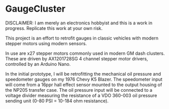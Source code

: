 # GaugeCluster
DISCLAIMER: I am merely an electronics hobbyist and this is a work in progress. Replicate this work at your own risk.

This project is an effort to retrofit gauges in classic vehicles with modern stepper motors using modern sensors.

In use are x27 stepper motors commonly used in modern GM dash clusters. These are driven by AX1201728SG 4 channel stepper motor drivers, controlled by an Arduino Nano.

In the initial prototype, I will be retrofitting the mechanical oil pressure and speedometer gauges on my 1976 Chevy K5 Blazer. The speedometer input will come from a 16ppr hall effect sensor mounted to the output housing of the NP205 transfer case. The oil pressure input will be connected to a voltage divider measuring the resistance of a VDO 360-003 oil pressure sending unit (0-80 PSI = 10-184 ohm resistance).
